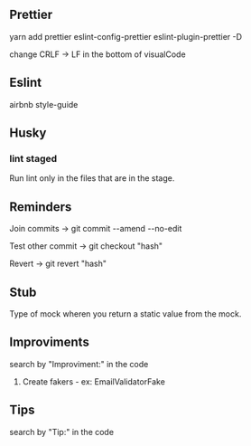 ## Prettier

yarn add prettier eslint-config-prettier eslint-plugin-prettier -D

change CRLF -> LF in the bottom of visualCode

## Eslint

airbnb style-guide

## Husky

### lint staged

Run lint only in the files that are in the stage.

## Reminders

Join commits -> git commit --amend --no-edit

Test other commit -> git checkout "hash"

Revert -> git revert "hash"

## Stub

Type of mock wheren you return a static value from the mock.

## Improviments

search by "Improviment:" in the code

1. Create fakers - ex: EmailValidatorFake

## Tips

search by "Tip:" in the code
